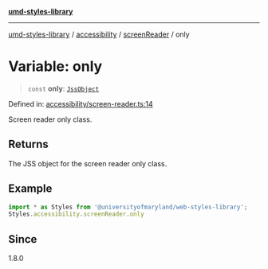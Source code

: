 [**umd-styles-library**](../../../../README.md)

***

[umd-styles-library](../../../../modules.md) / [accessibility](../../../README.md) / [screenReader](../README.md) / only

# Variable: only

> `const` **only**: [`JssObject`](../../../../utilities/namespaces/transform/type-aliases/JssObject.md)

Defined in: [accessibility/screen-reader.ts:14](https://github.com/UMD-Digital/design-system/blob/8021d9898368f604bce452fe4dde6fae3a0578fd/packages/styles/source/accessibility/screen-reader.ts#L14)

Screen reader only class.

## Returns

The JSS object for the screen reader only class.

## Example

```typescript
import * as Styles from '@universityofmaryland/web-styles-library';
Styles.accessibility.screenReader.only
```

## Since

1.8.0
